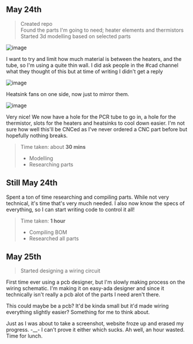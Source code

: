 ## May 24th

> Created repo  
> Found the parts I'm going to need; heater elements and thermistors  
> Started 3d modelling based on selected parts

![image](https://github.com/user-attachments/assets/de11b594-d925-4bd1-9255-a8776a0591ef)

<p>I want to try and limit how much material is between the heaters, and the tube, so I'm using a quite thin wall. I did ask people in the #cad channel what they thought of this but at time of writing I didn't get a reply</p>

![image](https://github.com/user-attachments/assets/5650ea54-2c5b-4ad7-a798-8dba2974d1ba)

<p>Heatsink fans on one side, now just to mirror them.</p>

![image](https://github.com/user-attachments/assets/40fbdced-8c0c-4988-9b4c-23ba652d32f9)

<p>Very nice! We now have a hole for the PCR tube to go in, a hole for the thermistor, slots for the heaters and heatsinks to cool down easier. I'm not sure how well this'll be CNCed as I've never ordered a CNC part before but hopefully nothing breaks.</p>

> Time taken: about **30 mins**  
> - Modelling  
> - Researching parts

## Still May 24th

<p> Spent a ton of time researching and compiling parts. While not very technical, it's time that's very much needed. I also now know the specs of everything, so I can start writing code to control it all!</p>

> Time taken: **1 hour**
> - Compiling BOM
> - Researched all parts

## May 25th

>Started designing a wiring circuit

<p>First time ever using a pcb designer, but I'm slowly making process on the wiring schematic. I'm making it on easy-ada designer and since it technically isn't really a pcb alot of the parts I need aren't there.</p>
<p>This could maybe be a pcb? It'd be kinda small but it'd made wiring everything slightly easier? Something for me to think about.</p>
<p>Just as I was about to take a screenshot, website froze up and erased my progress. -__- I can't prove it either which sucks. Ah well, an hour wasted. Time for lunch.</p>
